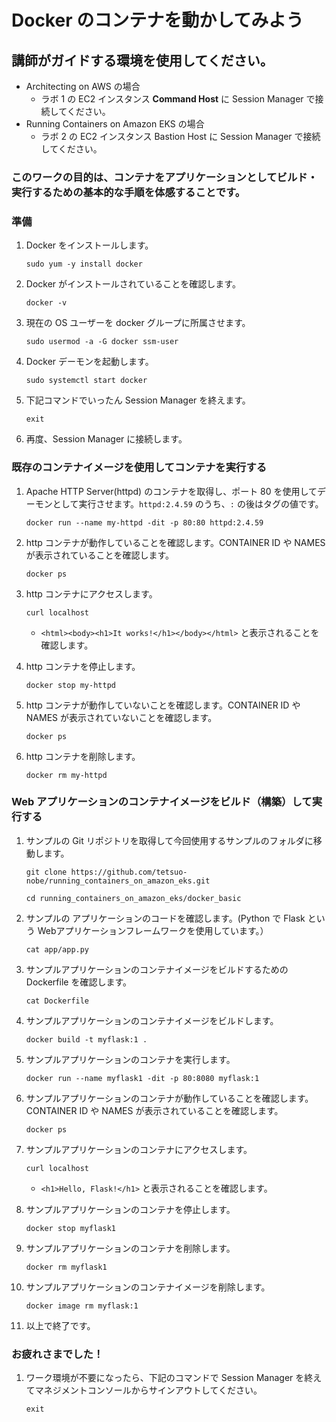 # Docker のコンテナを動かしてみよう

## 講師がガイドする環境を使用してください。
   - Architecting on AWS の場合
       - ラボ 1 の EC2 インスタンス **Command Host** に Session Manager で接続してください。
   - Running Containers on Amazon EKS の場合
       - ラボ 2 の EC2 インスタンス Bastion Host に Session Manager で接続してください。

### このワークの目的は、コンテナをアプリケーションとしてビルド・実行するための基本的な手順を体感することです。

### 準備

1. Docker をインストールします。
   ```
   sudo yum -y install docker
   ```

1. Docker がインストールされていることを確認します。   
   ```
   docker -v
   ```

1. 現在の OS ユーザーを docker グループに所属させます。
   ```
   sudo usermod -a -G docker ssm-user
   ```

1. Docker デーモンを起動します。
   ```
   sudo systemctl start docker
   ```

1. 下記コマンドでいったん Session Manager を終えます。
   ```
   exit
   ```
   
1. 再度、Session Manager に接続します。

### 既存のコンテナイメージを使用してコンテナを実行する

1. Apache HTTP Server(httpd) のコンテナを取得し、ポート 80 を使用してデーモンとして実行させます。`httpd:2.4.59` のうち、`:` の後はタグの値です。
   ```
   docker run --name my-httpd -dit -p 80:80 httpd:2.4.59
   ```

1. http コンテナが動作していることを確認します。CONTAINER ID や NAMES が表示されていることを確認します。
   ```
   docker ps
   ```
   
1. http コンテナにアクセスします。
   ```
   curl localhost
   ```
   - `<html><body><h1>It works!</h1></body></html>` と表示されることを確認します。

1. http コンテナを停止します。
   ```
   docker stop my-httpd
   ```

1. http コンテナが動作していないことを確認します。CONTAINER ID や NAMES が表示されていないことを確認します。
   ```
   docker ps
   ```
1. http コンテナを削除します。
   ```
   docker rm my-httpd
   ```

### Web アプリケーションのコンテナイメージをビルド（構築）して実行する

1. サンプルの Git リポジトリを取得して今回使用するサンプルのフォルダに移動します。
   ```
   git clone https://github.com/tetsuo-nobe/running_containers_on_amazon_eks.git
   ```

   ```
   cd running_containers_on_amazon_eks/docker_basic
   ```
   
1. サンプルの アプリケーションのコードを確認します。(Python で Flask という Webアプリケーションフレームワークを使用しています。）
   ```
   cat app/app.py
   ```   

1. サンプルアプリケーションのコンテナイメージをビルドするための Dockerfile を確認します。
   ```
   cat Dockerfile
   ```   

1. サンプルアプリケーションのコンテナイメージをビルドします。
   ```
   docker build -t myflask:1 . 
   ```   

1. サンプルアプリケーションのコンテナを実行します。
   ```
   docker run --name myflask1 -dit -p 80:8080 myflask:1
   ```   

1. サンプルアプリケーションのコンテナが動作していることを確認します。CONTAINER ID や NAMES が表示されていることを確認します。
   ```
   docker ps
   ```
   
1. サンプルアプリケーションのコンテナにアクセスします。
   ```
   curl localhost
   ```
   - `<h1>Hello, Flask!</h1>` と表示されることを確認します。

1. サンプルアプリケーションのコンテナを停止します。
   ```
   docker stop myflask1
   ```
   
1. サンプルアプリケーションのコンテナを削除します。
   ```
   docker rm myflask1
   ```

1. サンプルアプリケーションのコンテナイメージを削除します。
   ```
   docker image rm myflask:1
   ```

1. 以上で終了です。
   
### お疲れさまでした！

1. ワーク環境が不要になったら、下記のコマンドで Session Manager を終えてマネジメントコンソールからサインアウトしてください。
   ```
   exit
   ```

